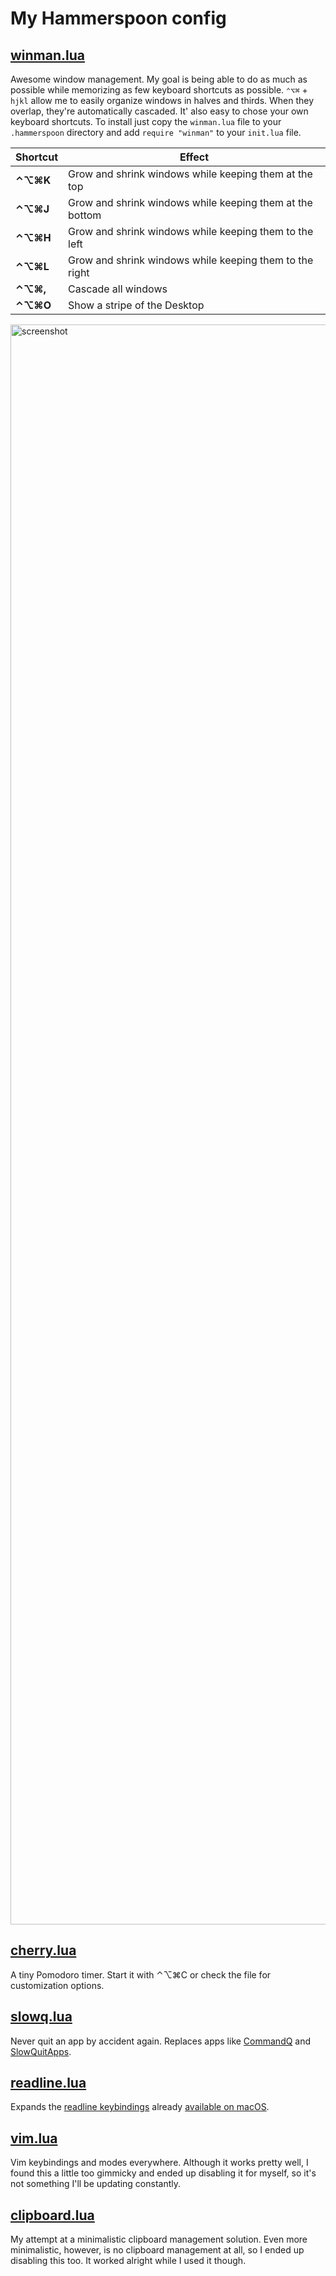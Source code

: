 # My Hammerspoon config


## [winman.lua](https://github.com/dbmrq/dotfiles/blob/master/home/.hammerspoon/winman.lua)

Awesome window management. My goal is being able to do as much as possible while memorizing as few keyboard shortcuts as possible. `⌃⌥⌘` + `hjkl` allow me to easily organize windows in halves and thirds. When they overlap, they're automatically cascaded. It' also easy to chose your own keyboard shortcuts. To install just copy the `winman.lua` file to your `.hammerspoon` directory and add `require "winman"` to your `init.lua` file.

Shortcut | Effect
-------- | --------------------------------------------------------
**⌃⌥⌘K** | Grow and shrink windows while keeping them at the top
**⌃⌥⌘J** | Grow and shrink windows while keeping them at the bottom
**⌃⌥⌘H** | Grow and shrink windows while keeping them to the left
**⌃⌥⌘L** | Grow and shrink windows while keeping them to the right
**⌃⌥⌘,** | Cascade all windows
**⌃⌥⌘O** | Show a stripe of the Desktop

<img width="2560" alt="screenshot" src="https://user-images.githubusercontent.com/15813674/38471427-6e946544-3b47-11e8-896e-c48a0060a472.png">


## [cherry.lua](https://github.com/dbmrq/dotfiles/blob/master/home/.hammerspoon/cherry.lua)

A tiny Pomodoro timer. Start it with ⌃⌥⌘C or check the file for customization
options.


## [slowq.lua](https://github.com/dbmrq/dotfiles/blob/master/home/.hammerspoon/slowq.lua)

Never quit an app by accident again. Replaces apps like [CommandQ](https://clickontyler.com/commandq/) and [SlowQuitApps](https://github.com/dteoh/SlowQuitApps).


## [readline.lua](https://github.com/dbmrq/dotfiles/blob/master/home/.hammerspoon/readline.lua)

Expands the [readline keybindings](http://www.gnu.org/software/bash/manual/html_node/Bindable-Readline-Commands.html) already [available on macOS](https://jblevins.org/log/kbd).


## [vim.lua](https://github.com/dbmrq/dotfiles/blob/master/home/.hammerspoon/vim.lua)

Vim keybindings and modes everywhere. Although it works pretty well, I found this a little too gimmicky and ended up disabling it for myself, so it's not something I'll be updating constantly.


## [clipboard.lua](https://github.com/dbmrq/dotfiles/blob/master/home/.hammerspoon/clipboard.lua)

My attempt at a minimalistic clipboard management solution. Even more minimalistic, however, is no clipboard management at all, so I ended up disabling this too. It worked alright while I used it though.


